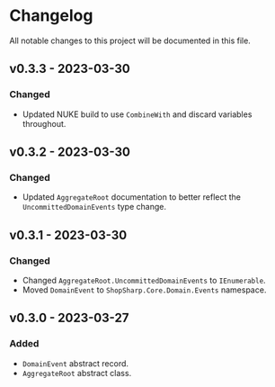 # Changelog

All notable changes to this project will be documented in this file.

## v0.3.3 - 2023-03-30

### Changed

- Updated NUKE build to use `CombineWith` and discard variables throughout.

## v0.3.2 - 2023-03-30

### Changed

- Updated `AggregateRoot` documentation to better reflect the `UncommittedDomainEvents` type change.

## v0.3.1 - 2023-03-30

### Changed

- Changed `AggregateRoot.UncommittedDomainEvents` to `IEnumerable`.
- Moved `DomainEvent` to `ShopSharp.Core.Domain.Events` namespace.

## v0.3.0 - 2023-03-27

### Added

- `DomainEvent` abstract record.
- `AggregateRoot` abstract class.